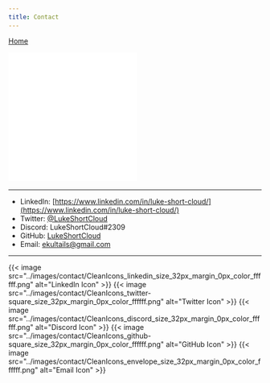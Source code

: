 ```yaml
---
title: Contact
---
```


[Home](/)

![Comments Icon](../images/contact/CleanIcons_comments_size_256px_margin_25px_color_ffffff.png)

---

- LinkedIn: [https://www.linkedin.com/in/luke-short-cloud/](https://www.linkedin.com/in/luke-short-cloud/)
- Twitter: [@LukeShortCloud](https://twitter.com/LukeShortCloud)
- Discord: LukeShortCloud#2309
- GitHub: [LukeShortCloud](https://github.com/LukeShortCloud)
- Email: ekultails@gmail.com

---

{{< image src="../images/contact/CleanIcons_linkedin_size_32px_margin_0px_color_ffffff.png" alt="LinkedIn Icon" >}} {{< image src="../images/contact/CleanIcons_twitter-square_size_32px_margin_0px_color_ffffff.png" alt="Twitter Icon" >}} {{< image src="../images/contact/CleanIcons_discord_size_32px_margin_0px_color_ffffff.png" alt="Discord Icon" >}} {{< image src="../images/contact/CleanIcons_github-square_size_32px_margin_0px_color_ffffff.png" alt="GitHub Icon" >}} {{< image src="../images/contact/CleanIcons_envelope_size_32px_margin_0px_color_ffffff.png" alt="Email Icon" >}}
